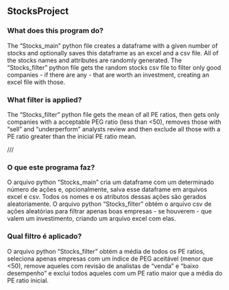 ## StocksProject
### What does this program do?
The “Stocks_main” python file creates a dataframe with a given number of stocks and
optionally saves this dataframe as an excel and a csv file. All of the stocks names and
attributes are randomly generated. The “Stocks_filter” python file gets the random stocks
csv file to filter only good companies - if there are any - that are worth an investment,
creating an excel file with those.
### What filter is applied?
The “Stocks_filter” python file gets the mean of all PE ratios, then gets only companies with
a acceptable PEG ratio (less than <50), removes those with “sell” and “underperform”
analysts review and then exclude all those with a PE ratio greater than the inicial PE ratio
mean.

///

### O que este programa faz?
O arquivo python “Stocks_main” cria um dataframe com um determinado número de ações e,
opcionalmente, salva esse dataframe em arquivos excel e csv. Todos os nomes e os atributos
dessas ações são gerados aleatoriamente. O arquivo python “Stocks_filter” obtém o arquivo
csv de ações aleatórias para filtrar apenas boas empresas - se houverem - que valem um
investimento, criando um arquivo excel com elas.

### Qual filtro é aplicado?
O arquivo python “Stocks_filter” obtém a média de todos os PE ratios, seleciona apenas
empresas com um índice de PEG aceitável (menor que <50), remove aqueles com revisão de
analistas de “venda” e “baixo desempenho” e exclui todos aqueles com um PE ratio maior que
a média do PE ratio inicial.
